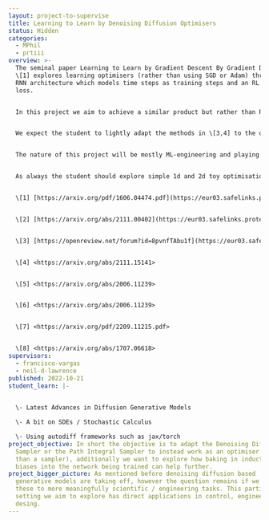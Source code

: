 ```yaml
---
layout: project-to-supervise
title: Learning to Learn by Denoising Diffusion Optimisers
status: Hidden
categories:
  - MPhil
  - prtiii
overview: >-
  The seminal paper Learning to Learn by Gradient Descent By Gradient Descent
  \[1] explores learning optimisers (rather than using SGD or Adam) through an
  RNN architecture which models time steps as training steps and an RL based
  loss. 


  In this project we aim to achieve a similar product but rather than RNNs and RL we would like to explore the closely linked diffusion models \[5,6] and stochastic control. In particular there is already theoretical work that motivates the use of these methodologies for global optimisation \[2], what now remains is to explore it in practice.


  W﻿e expect the student to lightly adapt the methods in \[3,4] to the optimisation setting in \[2] (This simply amounts to exploring low temperatures in the artificial target distribution induced by the loss function).  Furthermore, exploring tasks in engineering as in \[1] might require being creative about the inductive biases baked into the NN parametrisation that we are working with.


  The nature of this project will be mostly ML-engineering and playing around / being creative about NN inductive biases. That said if the student is more mathematically/theory oriented we could explore extending the results in \[2] (which apply to the method in \[4] only) to the method in in \[3] using the mixing rates in \[7] and maybe comparing to things like \[8] (last bit would be very bonus/extra type of thing).


  A﻿s always the student should explore simple 1d and 2d toy optimisation examples to assess the validity of the method before moving onto real world examples.


  \[﻿1] [https://arxiv.org/pdf/1606.04474.pdf](https://eur03.safelinks.protection.outlook.com/?url=https%3A%2F%2Farxiv.org%2Fpdf%2F1606.04474.pdf&data=05%7C01%7Cfav25%40cam.ac.uk%7Ca14bb2a0a3084b79cd9808daabbed5b1%7C49a50445bdfa4b79ade3547b4f3986e9%7C0%7C0%7C638011133352555862%7CUnknown%7CTWFpbGZsb3d8eyJWIjoiMC4wLjAwMDAiLCJQIjoiV2luMzIiLCJBTiI6Ik1haWwiLCJXVCI6Mn0%3D%7C3000%7C%7C%7C&sdata=muiHl7wxQCMJLQDDj7Nam9deOKTyzwb%2BreDb9ouRk3Q%3D&reserved=0) 


  \[﻿2] [https://arxiv.org/abs/2111.00402](https://eur03.safelinks.protection.outlook.com/?url=https%3A%2F%2Farxiv.org%2Fabs%2F2111.00402&data=05%7C01%7Cfav25%40cam.ac.uk%7Ca14bb2a0a3084b79cd9808daabbed5b1%7C49a50445bdfa4b79ade3547b4f3986e9%7C0%7C0%7C638011133352555862%7CUnknown%7CTWFpbGZsb3d8eyJWIjoiMC4wLjAwMDAiLCJQIjoiV2luMzIiLCJBTiI6Ik1haWwiLCJXVCI6Mn0%3D%7C3000%7C%7C%7C&sdata=%2B0prnqNoRPKqYXWiL8L%2FDRGCuOR6yjywCJWBqddhkYU%3D&reserved=0)


  \[﻿3] [https://openreview.net/forum?id=8pvnfTAbu1f](https://eur03.safelinks.protection.outlook.com/?url=https%3A%2F%2Fopenreview.net%2Fforum%3Fid%3D8pvnfTAbu1f&data=05%7C01%7Cfav25%40cam.ac.uk%7Ca14bb2a0a3084b79cd9808daabbed5b1%7C49a50445bdfa4b79ade3547b4f3986e9%7C0%7C0%7C638011133352555862%7CUnknown%7CTWFpbGZsb3d8eyJWIjoiMC4wLjAwMDAiLCJQIjoiV2luMzIiLCJBTiI6Ik1haWwiLCJXVCI6Mn0%3D%7C3000%7C%7C%7C&sdata=S%2Fodk%2FZBDwbkGpQ6d%2FjJCIEd3ATbwmxR%2BvaVEopE%2FlI%3D&reserved=0)


  \[﻿4] <https://arxiv.org/abs/2111.15141> 


  \[﻿5] <https://arxiv.org/abs/2006.11239> 


  \[﻿6] <https://arxiv.org/abs/2006.11239> 


  \[﻿7] <https://arxiv.org/pdf/2209.11215.pdf>


  \[﻿8] <https://arxiv.org/abs/1707.06618>
supervisors:
  - francisco-vargas
  - neil-d-lawrence
published: 2022-10-21
student_learn: |-
  

  \-﻿ Latest Advances in Diffusion Generative Models

  \-﻿ A bit on SDEs / Stochastic Calculus

  \-﻿ Using autodiff frameworks such as jax/torch
project_objective: I﻿n short the objective is to adapt the Denoising Diffusion
  Sampler or the Path Integral Sampler to instead work as an optimiser (rather
  than a sampler), additionally we want to explore how baking in inductive
  biases into the network being trained can help further.
project_bigger_picture: A﻿s mentioned before denoising diffusion based
  generative models are taking off, however the question remains if we can apply
  these to more meaningfully scientific / engineering tasks. This particular
  setting we aim to explore has direct applications in control, engineering and
  desing.
---
```

